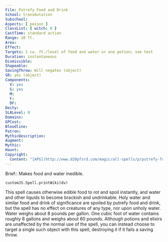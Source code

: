 ```yaml
---
File: Putrefy Food and Drink
School: transmutation
Subschool: 
Aspects: [ poison ]
ClassList: { witch: 0 }
CastTime: standard action
Range: 10 ft.
Area: 
Effect: 
Targets: 1 cu. ft./level of food and water or one potion; see text
Duration: instantaneous
Dismissible: 
Shapeable: 
SavingThrow: Will negates (object)
SR: yes (object)
Components:
  V: yes
  S: yes
  M: 
  F: 
  DF: 
Deity: 
SLALevel: 0
Domains: 
GPCost: 
Bloodline: 
Patron: 
MythicDescription: 
Augment: 
Mythic: 
Haunt: 
Copyright:
  Content: "[APG](http://www.d20pfsrd.com/magic/all-spells/p/putrefy-food-and-drink)"
---
```

Brief:: Makes food and water inedible.

```dataviewjs
customJS.Spell.printWiki(dv)
```

This spell causes otherwise edible food to rot and spoil instantly, and water and other liquids to become brackish and undrinkable. Holy water and similar food and drink of significance are spoiled by putrefy food and drink, but the spell has no effect on creatures of any type, nor upon unholy water. Water weighs about 8 pounds per gallon. One cubic foot of water contains roughly 8 gallons and weighs about 60 pounds.  Although potions and elixirs are unaffected by the normal use of the spell, you can instead choose to target a single such object with this spell, destroying it if it fails a saving throw.
